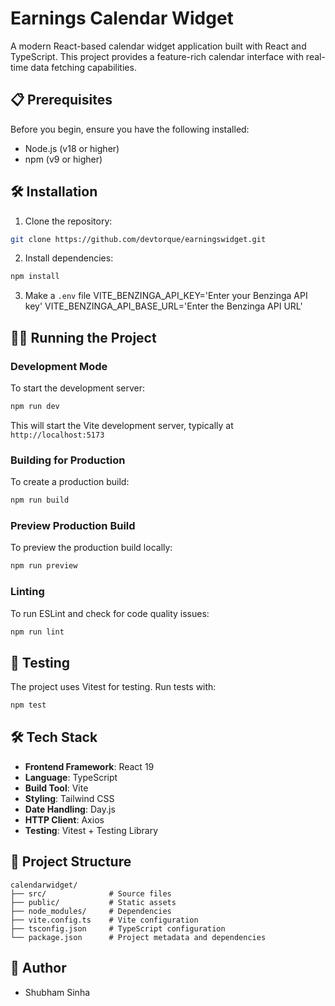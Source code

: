 # Earnings Calendar Widget

A modern React-based calendar widget application built with React and TypeScript. This project provides a feature-rich calendar interface with real-time data fetching capabilities.


## 📋 Prerequisites

Before you begin, ensure you have the following installed:
- Node.js (v18 or higher)
- npm (v9 or higher)

## 🛠️ Installation

1. Clone the repository:
```bash
git clone https://github.com/devtorque/earningswidget.git
```

2. Install dependencies:
```bash
npm install
```

3. Make a `.env` file
VITE_BENZINGA_API_KEY='Enter your Benzinga API key'
VITE_BENZINGA_API_BASE_URL='Enter the Benzinga API URL'

## 🏃‍♂️ Running the Project

### Development Mode
To start the development server:
```bash
npm run dev
```
This will start the Vite development server, typically at `http://localhost:5173`

### Building for Production
To create a production build:
```bash
npm run build
```

### Preview Production Build
To preview the production build locally:
```bash
npm run preview
```

### Linting
To run ESLint and check for code quality issues:
```bash
npm run lint
```

## 🧪 Testing
The project uses Vitest for testing. Run tests with:
```bash
npm test
```

## 🛠️ Tech Stack

- **Frontend Framework**: React 19
- **Language**: TypeScript
- **Build Tool**: Vite
- **Styling**: Tailwind CSS
- **Date Handling**: Day.js
- **HTTP Client**: Axios
- **Testing**: Vitest + Testing Library

## 📁 Project Structure

```
calendarwidget/
├── src/              # Source files
├── public/           # Static assets
├── node_modules/     # Dependencies
├── vite.config.ts    # Vite configuration
├── tsconfig.json     # TypeScript configuration
└── package.json      # Project metadata and dependencies
```

## 👥 Author

- Shubham Sinha

